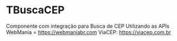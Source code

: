 # TBuscaCEP
Componente com integração para Busca de CEP 
Utilizando as APIs
WebMania = https://webmaniabr.com
ViaCEP: https://viacep.com.br
